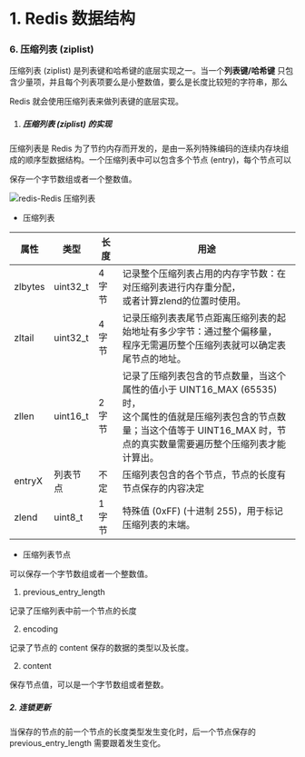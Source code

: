 # 1. Redis 数据结构

### 6. 压缩列表 (ziplist)

压缩列表 (ziplist) 是列表键和哈希键的底层实现之一。当一个**列表键/哈希键** 只包含少量项，并且每个列表项要么是小整数值，要么是长度比较短的字符串，那么

Redis 就会使用压缩列表来做列表键的底层实现。



1. ##### 压缩列表 (ziplist) 的实现

压缩列表是 Redis 为了节约内存而开发的，是由一系列特殊编码的连续内存块组成的顺序型数据结构。一个压缩列表中可以包含多个节点 (entry)，每个节点可以

保存一个字节数组或者一个整数值。

![redis-Redis 压缩列表](D:%5Cnote%5Credis%5Credis-Redis%20%E5%8E%8B%E7%BC%A9%E5%88%97%E8%A1%A8.png)

- 压缩列表

| 属性    | 类型     | 长度  | 用途                                                         |
| ------- | -------- | ----- | ------------------------------------------------------------ |
| zlbytes | uint32_t | 4字节 | 记录整个压缩列表占用的内存字节数：在对压缩列表进行内存重分配，<br />或者计算zlend的位置时使用。 |
| zltail  | uint32_t | 4字节 | 记录压缩列表表尾节点距离压缩列表的起始地址有多少字节：通过整个偏移量，<br />程序无需遍历整个压缩列表就可以确定表尾节点的地址。 |
| zllen   | uint16_t | 2字节 | 记录了压缩列表包含的节点数量，当这个属性的值小于 UINT16_MAX (65535) 时，<br />这个属性的值就是压缩列表包含的节点数量；当这个值等于 UINT16_MAX 时，节<br />点的真实数量需要遍历整个压缩列表才能计算出。 |
| entryX  | 列表节点 | 不定  | 压缩列表包含的各个节点，节点的长度有节点保存的内容决定       |
| zlend   | uint8_t  | 1字节 | 特殊值 (0xFF) (十进制 255)，用于标记压缩列表的末端。         |

- 压缩列表节点

可以保存一个字节数组或者一个整数值。

1. previous_entry_length

记录了压缩列表中前一个节点的长度

2. encoding

记录了节点的 content 保存的数据的类型以及长度。

2. content

保存节点值，可以是一个字节数组或者整数。



##### 2. 连锁更新

当保存的节点的前一个节点的长度类型发生变化时，后一个节点保存的 previous_entry_length 需要跟着发生变化。

